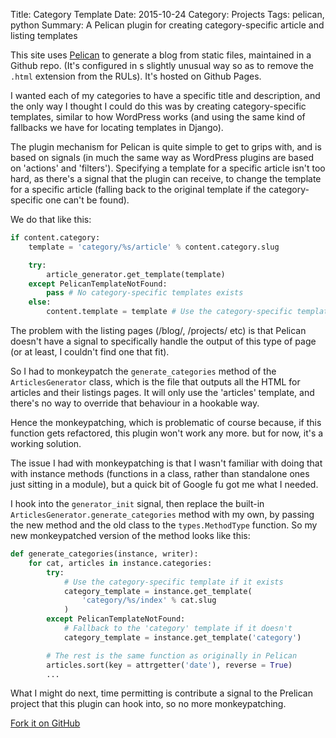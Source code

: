 Title: Category Template
Date: 2015-10-24
Category: Projects
Tags: pelican, python
Summary: A Pelican plugin for creating category-specific article and listing templates

This site uses [Pelican](http://blog.getpelican.com/) to generate a blog from
static files, maintained in a Github repo. (It's configured in s slightly
unusual way so as to remove the `.html` extension from the RULs). It's hosted on
Github Pages.

I wanted each of my categories to have a specific title and description, and the
only way I thought I could do this was by creating category-specific templates,
similar to how WordPress works (and using the same kind of fallbacks we have
for locating templates in Django).

The plugin mechanism for Pelican is quite simple to get to grips with, and is
based on signals (in much the same way as WordPress plugins are based on
'actions' and 'filters'). Specifying a template for a specific article isn't too
hard, as there's a signal that the plugin can receive, to change the template
for a specific article (falling back to the original template if the
category-specific one can't be found).

We do that like this:

```python
if content.category:
    template = 'category/%s/article' % content.category.slug

    try:
        article_generator.get_template(template)
    except PelicanTemplateNotFound:
        pass # No category-specific templates exists
    else:
        content.template = template # Use the category-specific template found
```

The problem with the listing pages (/blog/, /projects/ etc) is that Pelican
doesn't have a signal to specifically handle the output of this type of page (or
at least, I couldn't find one that fit).

So I had to monkeypatch the `generate_categories` method of the
`ArticlesGenerator` class, which is the file that outputs all the HTML for
articles and their listings pages. It will only use the 'articles' template,
and there's no way to override that behaviour in a hookable way.

Hence the monkeypatching, which is problematic of course because, if this
function gets refactored, this plugin won't work any more. but for now, it's a
working solution.

The issue I had with monkeypatching is that I wasn't familiar with doing that
with instance methods (functions in a class, rather than standalone ones just
sitting in a module), but a quick bit of Google fu got me what I needed.

I hook into the `generator_init` signal, then replace the built-in
`ArticlesGenerator.generate_categories` method with my own, by passing the
new method and the old class to the `types.MethodType` function. So my new
monkeypatched version of the method looks like this:

```python
def generate_categories(instance, writer):
    for cat, articles in instance.categories:
        try:
            # Use the category-specific template if it exists
            category_template = instance.get_template(
                'category/%s/index' % cat.slug
            )
        except PelicanTemplateNotFound:
            # Fallback to the 'category' template if it doesn't
            category_template = instance.get_template('category')

        # The rest is the same function as originally in Pelican
        articles.sort(key = attrgetter('date'), reverse = True)
        ...
```

What I might do next, time permitting is contribute a signal to the Prelican
project that this plugin can hook into, so no more monkeypatching.

<a class="btn" href="https://github.com/iamsteadman/pelican-category-template">
    <span class="octicon octicon-git-branch"></span>
    Fork it on GitHub
</a>
